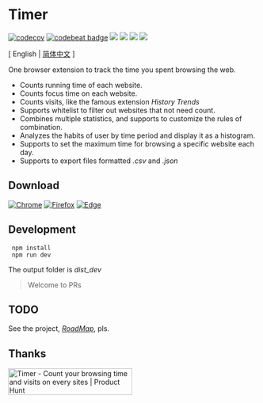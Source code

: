 # Timer

[![codecov](https://codecov.io/gh/sheepzh/timer/branch/main/graph/badge.svg?token=S98QSBSKCR&style=flat-square)](https://codecov.io/gh/sheepzh/timer)
[![codebeat badge](https://codebeat.co/badges/69a88b51-2a07-4944-98dc-603a99d8a9f9)](https://codebeat.co/projects/github-com-sheepzh-timer-main)
[![](https://www.travis-ci.com/sheepzh/timer.svg?branch=main)](https://www.travis-ci.com/sheepzh/timer.svg?branch=main)
[![](https://img.shields.io/badge/dynamic/json?color=red&label=active-users&query=total&url=http%3A%2F%2F148.70.16.14%3A12345%2Fusercount%2Ftimer)](http://148.70.16.14:12345/usercount/timer)
[![](https://img.shields.io/badge/license-Anti%20996-blue)](https://github.com/996icu/996.ICU)
[![](https://img.shields.io/github/v/release/sheepzh/timer)](https://github.com/sheepzh/timer/releases)

\[ English | [简体中文](./README.md) \]

One browser extension to track the time you spent browsing the web.

- Counts running time of each website.
- Counts focus time on each website.
- Counts visits, like the famous extension _History Trends_
- Supports whitelist to filter out websites that not need count.
- Combines multiple statistics, and supports to customize the rules of combination.
- Analyzes the habits of user by time period and display it as a histogram.
- Supports to set the maximum time for browsing a specific website each day.
- Supports to export files formatted _.csv_ and _.json_

## Download

[![Chrome](https://img.shields.io/chrome-web-store/v/dkdhhcbjijekmneelocdllcldcpmekmm?label=Google%20Chrome)](https://chrome.google.com/webstore/detail/%E7%BD%91%E8%B4%B9%E5%BE%88%E8%B4%B5-%E4%B8%8A%E7%BD%91%E6%97%B6%E9%97%B4%E7%BB%9F%E8%AE%A1/dkdhhcbjijekmneelocdllcldcpmekmm?hl=zh-CN)
[![Firefox](https://img.shields.io/amo/v/2690100?color=green&label=Mozilla%20Firefox)](https://addons.mozilla.org/zh-CN/firefox/addon/web%E6%99%82%E9%96%93%E7%B5%B1%E8%A8%88/)
[![Edge](https://img.shields.io/badge/dynamic/json?label=Microsoft%20Edge&prefix=v&query=%24.version&url=https%3A%2F%2Fmicrosoftedge.microsoft.com%2Faddons%2Fgetproductdetailsbycrxid%2Ffepjgblalcnepokjblgbgmapmlkgfahc)](https://microsoftedge.microsoft.com/addons/detail/timer-running-browsin/fepjgblalcnepokjblgbgmapmlkgfahc)

## Development

```
 npm install
 npm run dev
```

The output folder is _dist_dev_

> Welcome to PRs

## TODO

See the project, _[RoadMap](https://github.com/sheepzh/timer/projects/1)_, pls.

## Thanks

<a href="https://www.producthunt.com/posts/timer?utm_source=badge-featured&utm_medium=badge&utm_souce=badge-timer" target="_blank"><img src="https://api.producthunt.com/widgets/embed-image/v1/featured.svg?post_id=303723&theme=light" alt="Timer - Count your browsing time and visits on every sites | Product Hunt" style="width: 250px; height: 54px;" width="250" height="54" /></a>
